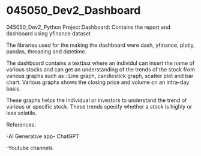 # 045050_Dev2_Dashboard

045050_Dev2_Python Project Dashboard: Contains the report and dashboard using yfinance dataset

The libraries used for the making the dashboard were dash, yfinance, plotly, pandas, threading and datetime.

The dashboard contains a textbox where an individul can insert the name of various stocks and can get an understanding of the trends of the stock from various
graphs such as : Line graph, candlestick graph, scatter plot and bar chart. 
Various graphs shows the closing price and volume on an intra-day basis.

These graphs helps the individual or investors to understand the trend of various or specific stock. These trends specify whether a stock is highly or less volatile.

References:

-AI Generative app- ChatGPT

-Youtube channels
